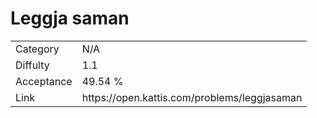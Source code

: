 # Leggja saman

<table>
    <tr>
        <td>Category</td>
        <td>N/A</td>
    </tr>
    <tr>
        <td>Diffulty</td>
        <td>1.1</td>
    </tr>
    <tr>
        <td>Acceptance</td>
        <td>49.54 %</td>
    </tr>
    <tr>
        <td>Link</td>
        <td>https://open.kattis.com/problems/leggjasaman</td>
    </tr>
</table>
